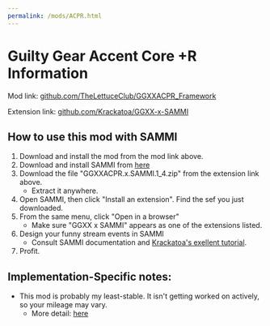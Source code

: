 ```yaml
---
permalink: /mods/ACPR.html
---
```

# Guilty Gear Accent Core +R Information
Mod link: [github.com/TheLettuceClub/GGXXACPR_Framework](https://github.com/TheLettuceClub/GGXXACPR_Framework)

Extension link: [github.com/Krackatoa/GGXX-x-SAMMI](github.com/Krackatoa/GGXX-x-SAMMI/releases)

## How to use this mod with SAMMI
1. Download and install the mod from the mod link above.
2. Download and install SAMMI from [here](https://sammi.solutions)
3. Download the file "GGXXACPR.x.SAMMI.1_4.zip" from the extension link above.
    * Extract it anywhere.
4. Open SAMMI, then click "Install an extension". Find the sef you just downloaded.
5. From the same menu, click "Open in a browser"
    * Make sure "GGXX x SAMMI" appears as one of the extensions listed.
6. Design your funny stream events in SAMMI
    * Consult SAMMI documentation and [Krackatoa's exellent tutorial](https://www.youtube.com/watch?v=Jdt871b644o).
7. Profit.

## Implementation-Specific notes:
* This mod is probably my least-stable. It isn't getting worked on actively, so your mileage may vary.
    * More detail: [here](https://docs.google.com/document/d/19RqsHes8FvKDgs2CCk7VERXOedbj8uU5kbtEvTOoQSA/)
